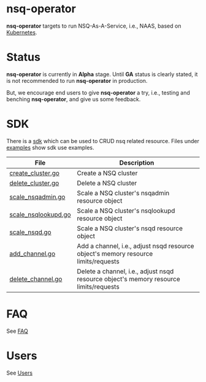 # nsq-operator
**nsq-operator** targets to run NSQ-As-A-Service, i.e., NAAS, based on [Kubernetes](https://kubernetes.io/).

# Status
**nsq-operator** is currently in **Alpha** stage. Until **GA** status is clearly stated, it is not recommended to run 
**nsq-operator** in production. 

But, we encourage end users to give **nsq-operator** a try, i.e., testing and benching **nsq-operator**, and give us 
some feedback.

# SDK
There is a [sdk](pkg/sdk/v1alpha1) which can be used to CRUD nsq related resource. Files under 
[examples](pkg/sdk/examples) show sdk use examples.

|   File   |   Description
|----------|---------------------------
| [create_cluster.go](pkg/sdk/examples/create_cluster.go) | Create a NSQ cluster
| [delete_cluster.go](pkg/sdk/examples/delete_cluster.go) | Delete a NSQ cluster
| [scale_nsqadmin.go](pkg/sdk/examples/scale_nsqadmin.go) | Scale a NSQ cluster's nsqadmin resource object
| [scale_nsqlookupd.go](pkg/sdk/examples/scale_nsqlookupd.go) | Scale a NSQ cluster's nsqlookupd resource object
| [scale_nsqd.go](pkg/sdk/examples/scale_nsqd.go) | Scale a NSQ cluster's nsqd resource object
| [add_channel.go](pkg/sdk/examples/add_channel.go) | Add a channel, i.e., adjust nsqd resource object's memory resource limits/requests
| [delete_channel.go](pkg/sdk/examples/delete_channel.go) | Delete a channel, i.e., adjust nsqd resource object's memory resource limits/requests
 
 
# FAQ
See [FAQ](FAQ.md)

# Users
See [Users](USERS.md)  

